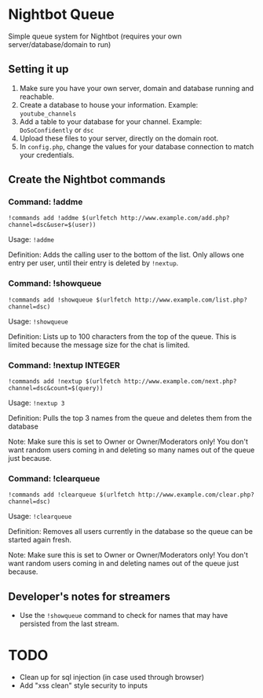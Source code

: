 # Nightbot Queue
Simple queue system for Nightbot (requires your own server/database/domain to run)

## Setting it up
1. Make sure you have your own server, domain and database running and reachable.
2. Create a database to house your information. Example: `youtube_channels`
3. Add a table to your database for your channel. Example: `DoSoConfidently` or `dsc`
4. Upload these files to your server, directly on the domain root.
5. In `config.php`, change the values for your database connection to match your credentials.

## Create the Nightbot commands

### Command: !addme
```
!commands add !addme $(urlfetch http://www.example.com/add.php?channel=dsc&user=$(user))
```
Usage: `!addme`

Definition: Adds the calling user to the bottom of the list. Only allows one entry per user, until their entry is deleted by `!nextup`.

### Command: !showqueue
```
!commands add !showqueue $(urlfetch http://www.example.com/list.php?channel=dsc)
```
Usage: `!showqueue`

Definition: Lists up to 100 characters from the top of the queue. This is limited because the message size for the chat is limited.

### Command: !nextup INTEGER
```
!commands add !nextup $(urlfetch http://www.example.com/next.php?channel=dsc&count=$(query))
```
Usage: `!nextup 3`

Definition: Pulls the top 3 names from the queue and deletes them from the database

Note: Make sure this is set to Owner or Owner/Moderators only! You don't want random users coming in and deleting so many names out of the queue just because.

### Command: !clearqueue
```
!commands add !clearqueue $(urlfetch http://www.example.com/clear.php?channel=dsc)
```
Usage: `!clearqueue`

Definition: Removes all users currently in the database so the queue can be started again fresh.

Note: Make sure this is set to Owner or Owner/Moderators only! You don't want random users coming in and deleting names out of the queue just because.

## Developer's notes for streamers
- Use the `!showqueue` command to check for names that may have persisted from the last stream.

# TODO
- Clean up for sql injection (in case used through browser)
- Add "xss clean" style security to inputs
